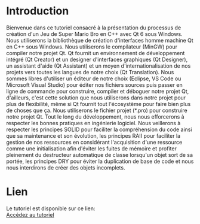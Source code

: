 # Introduction

Bienvenue dans ce tutoriel consacré à la présentation du processus de création d'un Jeu de Super Mario Bro en C++ avec Qt 6 sous Windows.
Nous utiliserons la bibliothèque de création d'interfaces homme machine Qt en C++ sous Windows.
Nous utiliserons le compilateur (MinGW) pour compiler notre projet Qt.
Qt fournit un environnement de développement intégré (Qt Creator)
et un designer d'interfaces graphiques (Qt Designer), un assistant d'aide (Qt Assistant)
et un moyen d'internationalisation de nos projets vers toutes les langues de notre choix (Qt Translation).
Nous sommes libres d'utiliser un éditeur de notre choix (Eclipse, VS Code ou Microsoft Visual Studio)
pour éditer nos fichiers sources puis passer en ligne de commande pour construire,
compiler et déboguer notre projet Qt, d'ailleurs, c'est cette solution que nous utiliserons
dans notre projet pour plus de flexibilité, même si Qt fournit tout l'écosystème pour faire bien plus
de choses que ça. Nous utiliserons le fichier projet (*.pro) pour construire notre projet Qt.
Tout le long du développement, nous nous efforcerons à respecter les bonnes pratiques en ingénierie
logiciel. Nous veillerons à respecter les principes SOLID pour faciliter la compréhension du code ainsi
que sa maintenance et son évolution, les principes RAII pour faciliter la gestion de nos ressources
en considérant l'acquisition d'une ressource comme une initialisation afin d'éviter les fuites de
mémoire et profiter pleinement du destructeur automatique de classe lorsqu'un objet sort de sa portée,
les principes DRY pour éviter la duplication de base de code et nous nous interdirons de créer des
objets incomplets.

# Lien

Le tutoriel est disponible sur ce lien:  
[Accédez au tutoriel](https://readydev.ovh/home/tutoriels/cpp/application/super_mario_bros)